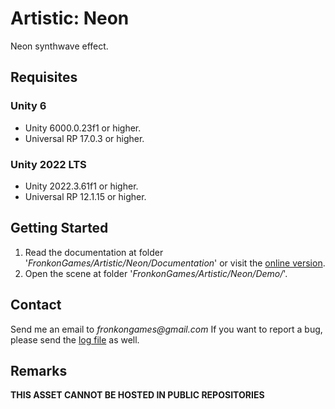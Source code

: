 # Artistic: Neon

Neon synthwave effect.

## Requisites

### Unity 6

* Unity 6000.0.23f1 or higher.
* Universal RP 17.0.3 or higher. 

### Unity 2022 LTS

* Unity 2022.3.61f1 or higher.
* Universal RP 12.1.15 or higher.

## Getting Started

1. Read the documentation at folder '_FronkonGames/Artistic/Neon/Documentation_' or visit the [online version](https://fronkongames.github.io/store/artistic.html).
2. Open the scene at folder '_FronkonGames/Artistic/Neon/Demo/_'.

## Contact

Send me an email to _fronkongames@gmail.com_ If you want to report a bug, please send the [log file](https://docs.unity3d.com/Manual/LogFiles.html) as well.

## Remarks

**THIS ASSET CANNOT BE HOSTED IN PUBLIC REPOSITORIES**
